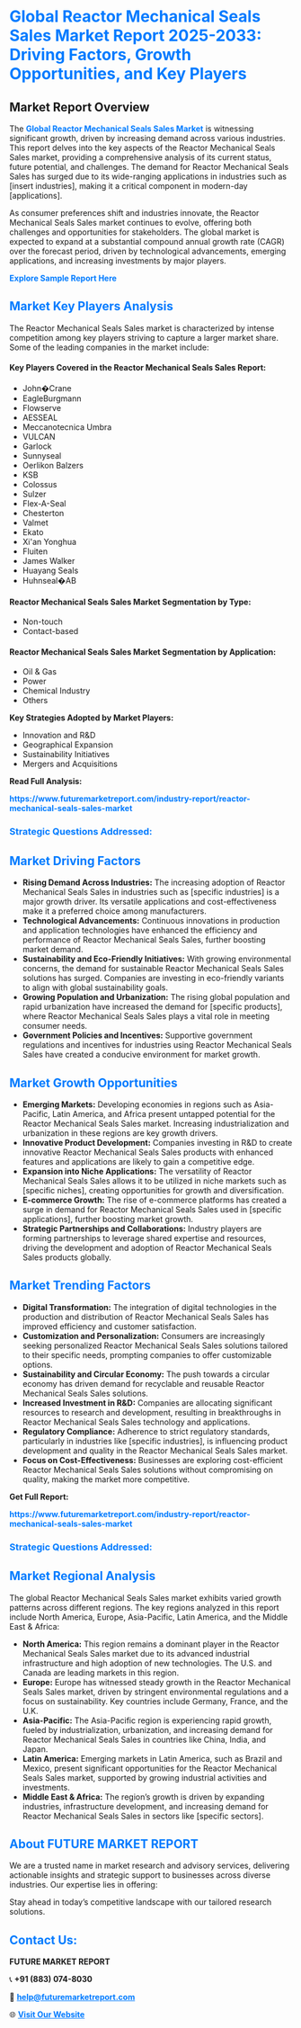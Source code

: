 <h1 style="color: #007BFF;">Global Reactor Mechanical Seals Sales Market Report 2025-2033: Driving Factors, Growth Opportunities, and Key Players</h1>

<section id="overview">
<h2>Market Report Overview</h2>
<p>The <a href="https://www.futuremarketreport.com/industry-report/reactor-mechanical-seals-sales-market" style="color: #007BFF; text-decoration: none;"><strong>Global Reactor Mechanical Seals Sales Market</strong></a> is witnessing significant growth, driven by increasing demand across various industries. This report delves into the key aspects of the Reactor Mechanical Seals Sales market, providing a comprehensive analysis of its current status, future potential, and challenges. The demand for Reactor Mechanical Seals Sales has surged due to its wide-ranging applications in industries such as [insert industries], making it a critical component in modern-day [applications].</p>
<p>As consumer preferences shift and industries innovate, the Reactor Mechanical Seals Sales market continues to evolve, offering both challenges and opportunities for stakeholders. The global market is expected to expand at a substantial compound annual growth rate (CAGR) over the forecast period, driven by technological advancements, emerging applications, and increasing investments by major players.</p>
</section>

<section id="overview">
<p><a href="https://www.futuremarketreport.com/request-sample/reportId=109459" style="color: #007BFF; text-decoration: none;"><strong>Explore Sample Report Here</strong></a></p>
</section>

<section id="key-players">
<h2 style="color: #007BFF;">Market Key Players Analysis</h2>
<p>The Reactor Mechanical Seals Sales market is characterized by intense competition among key players striving to capture a larger market share. Some of the leading companies in the market include:</p>
<h4>Key Players Covered in the Reactor Mechanical Seals Sales Report:</h4>
<ul><li>John�Crane</li><li>EagleBurgmann</li><li>Flowserve</li><li>AESSEAL</li><li>Meccanotecnica Umbra</li><li>VULCAN</li><li>Garlock</li><li>Sunnyseal</li><li>Oerlikon Balzers</li><li>KSB</li><li>Colossus</li><li>Sulzer</li><li>Flex-A-Seal</li><li>Chesterton</li><li>Valmet</li><li>Ekato</li><li>Xi&#039;an Yonghua</li><li>Fluiten</li><li>James Walker</li><li>Huayang Seals</li><li>Huhnseal�AB</li></ul>
<h4>Reactor Mechanical Seals Sales Market Segmentation by Type:</h4>
<ul><li>Non-touch</li><li>Contact-based</li></ul>

<h4>Reactor Mechanical Seals Sales Market Segmentation by Application:</h4>
<ul><li>Oil &amp; Gas</li><li>Power</li><li>Chemical Industry</li><li>Others</li></ul>
<p><strong>Key Strategies Adopted by Market Players:</strong></p>
<ul>
<li>Innovation and R&D</li>
<li>Geographical Expansion</li>
<li>Sustainability Initiatives</li>
<li>Mergers and Acquisitions</li>
</ul>
</section>

<section>
<p><strong>Read Full Analysis: </strong></p><a href="https://www.futuremarketreport.com/industry-report/reactor-mechanical-seals-sales-market" style="color: #007BFF; text-decoration: none;"><strong>https://www.futuremarketreport.com/industry-report/reactor-mechanical-seals-sales-market</strong></a>
<h3 style="color: #007BFF;">Strategic Questions Addressed:</h3>
</section>

<section id="driving-factors">
<h2 style="color: #007BFF;">Market Driving Factors</h2>
<ul>
<li><strong>Rising Demand Across Industries:</strong> The increasing adoption of Reactor Mechanical Seals Sales in industries such as [specific industries] is a major growth driver. Its versatile applications and cost-effectiveness make it a preferred choice among manufacturers.</li>
<li><strong>Technological Advancements:</strong> Continuous innovations in production and application technologies have enhanced the efficiency and performance of Reactor Mechanical Seals Sales, further boosting market demand.</li>
<li><strong>Sustainability and Eco-Friendly Initiatives:</strong> With growing environmental concerns, the demand for sustainable Reactor Mechanical Seals Sales solutions has surged. Companies are investing in eco-friendly variants to align with global sustainability goals.</li>
<li><strong>Growing Population and Urbanization:</strong> The rising global population and rapid urbanization have increased the demand for [specific products], where Reactor Mechanical Seals Sales plays a vital role in meeting consumer needs.</li>
<li><strong>Government Policies and Incentives:</strong> Supportive government regulations and incentives for industries using Reactor Mechanical Seals Sales have created a conducive environment for market growth.</li>
</ul>
</section>

<section id="growth-opportunities">
<h2 style="color: #007BFF;">Market Growth Opportunities</h2>
<ul>
<li><strong>Emerging Markets:</strong> Developing economies in regions such as Asia-Pacific, Latin America, and Africa present untapped potential for the Reactor Mechanical Seals Sales market. Increasing industrialization and urbanization in these regions are key growth drivers.</li>
<li><strong>Innovative Product Development:</strong> Companies investing in R&D to create innovative Reactor Mechanical Seals Sales products with enhanced features and applications are likely to gain a competitive edge.</li>
<li><strong>Expansion into Niche Applications:</strong> The versatility of Reactor Mechanical Seals Sales allows it to be utilized in niche markets such as [specific niches], creating opportunities for growth and diversification.</li>
<li><strong>E-commerce Growth:</strong> The rise of e-commerce platforms has created a surge in demand for Reactor Mechanical Seals Sales used in [specific applications], further boosting market growth.</li>
<li><strong>Strategic Partnerships and Collaborations:</strong> Industry players are forming partnerships to leverage shared expertise and resources, driving the development and adoption of Reactor Mechanical Seals Sales products globally.</li>
</ul>
</section>

<section id="trending-factors">
<h2 style="color: #007BFF;">Market Trending Factors</h2>
<ul>
<li><strong>Digital Transformation:</strong> The integration of digital technologies in the production and distribution of Reactor Mechanical Seals Sales has improved efficiency and customer satisfaction.</li>
<li><strong>Customization and Personalization:</strong> Consumers are increasingly seeking personalized Reactor Mechanical Seals Sales solutions tailored to their specific needs, prompting companies to offer customizable options.</li>
<li><strong>Sustainability and Circular Economy:</strong> The push towards a circular economy has driven demand for recyclable and reusable Reactor Mechanical Seals Sales solutions.</li>
<li><strong>Increased Investment in R&D:</strong> Companies are allocating significant resources to research and development, resulting in breakthroughs in Reactor Mechanical Seals Sales technology and applications.</li>
<li><strong>Regulatory Compliance:</strong> Adherence to strict regulatory standards, particularly in industries like [specific industries], is influencing product development and quality in the Reactor Mechanical Seals Sales market.</li>
<li><strong>Focus on Cost-Effectiveness:</strong> Businesses are exploring cost-efficient Reactor Mechanical Seals Sales solutions without compromising on quality, making the market more competitive.</li>
</ul>
</section>

<section>
<p><strong>Get Full Report: </strong></p><a href="https://www.futuremarketreport.com/industry-report/reactor-mechanical-seals-sales-market" style="color: #007BFF; text-decoration: none;"><strong>https://www.futuremarketreport.com/industry-report/reactor-mechanical-seals-sales-market</strong></a>
<h3 style="color: #007BFF;">Strategic Questions Addressed:</h3>
</section>


<section id="regional-analysis">
<h2 style="color: #007BFF;">Market Regional Analysis</h2>
<p>The global Reactor Mechanical Seals Sales market exhibits varied growth patterns across different regions. The key regions analyzed in this report include North America, Europe, Asia-Pacific, Latin America, and the Middle East & Africa:</p>
<ul>
<li><strong>North America:</strong> This region remains a dominant player in the Reactor Mechanical Seals Sales market due to its advanced industrial infrastructure and high adoption of new technologies. The U.S. and Canada are leading markets in this region.</li>
<li><strong>Europe:</strong> Europe has witnessed steady growth in the Reactor Mechanical Seals Sales market, driven by stringent environmental regulations and a focus on sustainability. Key countries include Germany, France, and the U.K.</li>
<li><strong>Asia-Pacific:</strong> The Asia-Pacific region is experiencing rapid growth, fueled by industrialization, urbanization, and increasing demand for Reactor Mechanical Seals Sales in countries like China, India, and Japan.</li>
<li><strong>Latin America:</strong> Emerging markets in Latin America, such as Brazil and Mexico, present significant opportunities for the Reactor Mechanical Seals Sales market, supported by growing industrial activities and investments.</li>
<li><strong>Middle East & Africa:</strong> The region’s growth is driven by expanding industries, infrastructure development, and increasing demand for Reactor Mechanical Seals Sales in sectors like [specific sectors].</li>
</ul>
</section>

<footer>
<h2 style="color: #007BFF;">About FUTURE MARKET REPORT</h2>
<p>We are a trusted name in market research and advisory services, delivering actionable insights and strategic support to businesses across diverse industries. Our expertise lies in offering:</p>

<p>Stay ahead in today’s competitive landscape with our tailored research solutions.</p>

<h2 style="color: #007BFF;">Contact Us:</h2>
<p><strong>FUTURE MARKET REPORT</strong></p>
<p>📞 <strong>+91 (883) 074-8030</strong></p>
<p>📧 <strong><a href="mailto:help@futuremarketreport.com" style="color: #007BFF;">help@futuremarketreport.com</a></strong></p>
<p>🌐 <strong><a href="https://www.futuremarketreport.com/" style="color: #007BFF;">Visit Our Website</a></strong></p>
</footer>